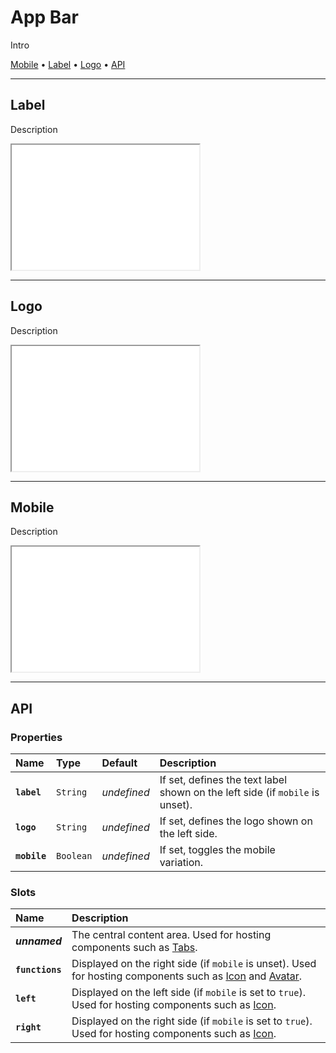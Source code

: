 # App Bar

Intro

[Mobile](components/app-bar#mobile) • [Label](components/app-bar#label) • [Logo](components/app-bar#logo) • [API](components/app-bar#api)

---

## Label

Description

<iframe src="./assets/docs/components/app-bar/label.html" height="200px"></iframe>

---

## Logo

Description

<iframe src="./assets/docs/components/app-bar/logo.html" height="200px"></iframe>

---

## Mobile

Description

<iframe src="./assets/docs/components/app-bar/mobile.html" height="200px"></iframe>

---

## API

### Properties

| Name | Type | Default | Description |
| :-- | :-- | :-- | :-- |
| **`label`** | `String` | _undefined_ | If set, defines the text label shown on the left side (if `mobile` is unset). |
| **`logo`** | `String` | _undefined_ | If set, defines the logo shown on the left side. |
| **`mobile`** | `Boolean` | _undefined_ | If set, toggles the mobile variation. |

### Slots

| Name | Description |
| :-- | :-- |
| **_unnamed_** | The central content area. Used for hosting components such as  [Tabs](/components/tabs). |
| **`functions`** | Displayed on the right side (if `mobile` is unset). Used for hosting components such as [Icon](/components/icon) and [Avatar](/components/avatar). |
| **`left`** | Displayed on the left side (if `mobile` is set to `true`). Used for hosting components such as [Icon](/components/icon). |
| **`right`** | Displayed on the right side (if `mobile` is set to `true`). Used for hosting components such as [Icon](/components/icon). |